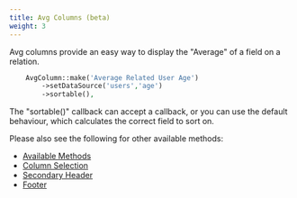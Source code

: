 ```yaml
---
title: Avg Columns (beta)
weight: 3
---
```


Avg columns provide an easy way to display the "Average" of a field on a relation.

```php
    AvgColumn::make('Average Related User Age')
        ->setDataSource('users','age')
        ->sortable(),
```

The "sortable()" callback can accept a callback, or you can use the default behaviour, which calculates the correct field to sort on.

Please also see the following for other available methods:
- [Available Methods](/tables/columns/available-methods)
- [Column Selection](/tables/columns/column-selection)
- [Secondary Header](/tables/columns/secondary-header)
- [Footer](/tables/columns/footer)
